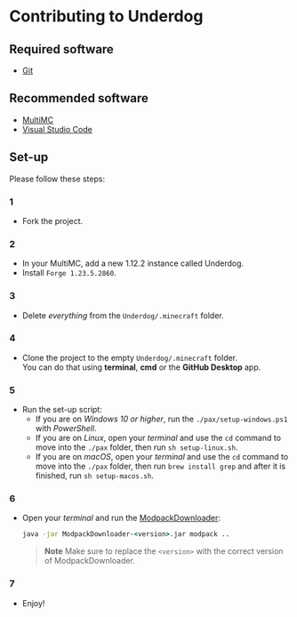 # Contributing to Underdog

## Required software

- [Git]

## Recommended software

- [MultiMC]
- [Visual Studio Code]


## Set-up

Please follow these steps:

### 1

- Fork the project.

### 2

- In your MultiMC, add a new 1.12.2 instance called Underdog.
- Install `Forge 1.23.5.2860`.

### 3

- Delete *everything* from the `Underdog/.minecraft` folder.

### 4

- Clone the project to the empty `Underdog/.minecraft` folder. \
You can do that using **terminal**, **cmd** or the **GitHub Desktop** app.

### 5

- Run the set-up script:
    - If you are on _Windows 10 or higher_, run the `./pax/setup-windows.ps1` with _PowerShell_.
    - If you are on _Linux_, open your _terminal_ and use the `cd` command to move into the `./pax` folder, then run `sh setup-linux.sh`.
    - If you are on _macOS_, open your _terminal_ and use the `cd` command to move into the `./pax` folder, then run `brew install grep` and after it is finished, run `sh setup-macos.sh`.

### 6 

- Open your _terminal_ and run the [ModpackDownloader]:
    ```cmd
    java -jar ModpackDownloader-<version>.jar modpack ..
    ```
    > **Note**
    > Make sure to replace the `<version>` with the correct version of ModpackDownloader.

### 7

- Enjoy!



<!-- Links: -->
[MultiMC]: https://multimc.org/
[Visual Studio Code]: https://code.visualstudio.com/
[Git]: https://git-scm.com/
[ModpackDownloader]: https://github.com/Joshyx/ModpackDownloader
